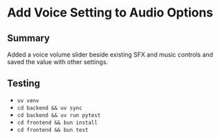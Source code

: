 # Add Voice Setting to Audio Options

## Summary
Added a voice volume slider beside existing SFX and music controls and saved the value with other settings.

## Testing
- `uv venv`
- `cd backend && uv sync`
- `cd backend && uv run pytest`
- `cd frontend && bun install`
- `cd frontend && bun test`
